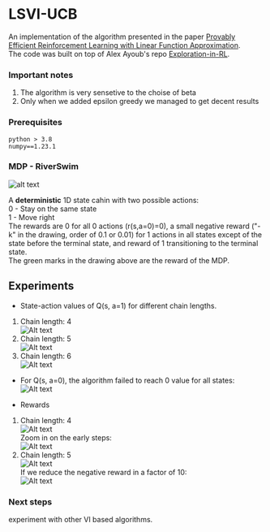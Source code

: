 # LSVI-UCB
An implementation of the algorithm presented in the paper 
[Provably Efficient Reinforcement Learning with Linear Function Approximation](https://arxiv.org/pdf/1907.05388.pdf).  
The code was built on top of Alex Ayoub's repo [Exploration-in-RL](https://github.com/aa14k/Exploration-in-RL).  

### Important notes
1. The algorithm is very sensetive to the choise of beta  
2. Only when we added epsilon greedy we managed to get decent results  

### Prerequisites
```
python > 3.8
numpy==1.23.1
```

### MDP - RiverSwim

![alt text](artifacts/8A45B9DB-4DDD-40A0-B0FD-444E976A9CFD.png)
  
A **deterministic** 1D state cahin with two possible actions:  
0 - Stay on the same state  
1 - Move right  
The rewards are 0 for all 0 actions (r(s,a=0)=0), a small negative reward ("-k" in the drawing, order of 0.1 or 0.01) for 1 actions in all states except of the state before the terminal state, and reward of 1 transitioning to the terminal state.  
The green marks in the drawing above are the reward of the MDP.


## Experiments
- State-action values of Q(s, a=1) for different chain lengths.

1. Chain length: 4  
![Alt text](artifacts/q_4.png)  
2. Chain length: 5  
![Alt text](artifacts/q_5.png)
3. Chain length: 6  
![Alt text](artifacts/q_6.png)

- For Q(s, a=0), the algorithm failed to reach 0 value for all states:  
![Alt text](artifacts/q_4_a0.png)
  
- Rewards  
1. Chain length: 4  
![Alt text](artifacts/reward_4.png)  
Zoom in on the early steps:  
![Alt text](artifacts/reward_4_2000.png)
2. Chain length: 5  
![Alt text](artifacts/reward_5.png)  
If we reduce the negative reward in a factor of 10:  
![Alt text](artifacts/reward_5_small.png)


### Next steps  
experiment with other VI based algorithms.  
